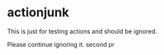 # actionjunk
This is just for testing actions and should be ignored.

Please continue ignoring it.
second pr

